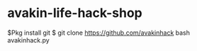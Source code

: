 # avakin-life-hack-shop
$Pkg install git      $  git clone https://github.com/avakinhack     bash avakinhack.py     

